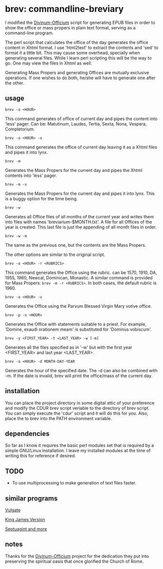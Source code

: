 # brev: commandline-breviary

I modified the [Divinum-Officium](https://github.com/DivinumOfficium/divinum-officium) script for generating EPUB files in order 
to show the office or mass propers in plain text format, serving as a command-line
program.

The perl script that calculates the office of the day generates the office content
in Xhtml format. I use 'html2text' to extract the contents and 'sed' to format it
a little bit. This may cause some overhead, specially when generating several files.
While I learn perl scripting this will be the way to go. One may view the files 
in Xhtml as well.

Generating Mass Propers and generating Offices are mutually exclusive operations.
If one wishes to do both, he/she will have to generate one after the other.

## usage

`brev -o <HOUR>`

This command generates of office <HOUR> of current day and pipes the content 
into 'less' pager. <HOUR> Can be: Matutinum, Laudes, Tertia, Sexta, Nona, Vespera, Completorium.

`brev -o <HOUR> -x`

This command generates the office <HOUR> of current day leaving it as a Xhtml 
files and pipes it into lynx.

`brev -m`

Generates the Mass Propers for the current day and pipes the Xhtml contents
into 'less' pager.

`brev -m -x`

Generates the Mass Propers for the current day and pipes it into lynx.
This is a buggy option for the time being.

`brev -w`

Generates all Office files of all months of the current year and writes
them into files with names 'breviarium-$MONTH.txt'. A file for all Offices
of the year is created. This last file is just the appending of all
month files in order.

`brev -w -m`

The same as the previous one, but the contents are the Mass Propers.

The other options are similar to the original script.

`brev -o <HOUR> -r <RUBRICS>`

This command generates the Office <HOUR> using the <RUBRICS> rubric.
<RUBRICS> can be 1570, 1910, DA, 1955, 1960, Newcal, Dominican,
Monastic. A similar command is provided for Mass Propers: 
`brev -m -r <RUBRICS>`. In both cases, the default rubric is 
1960.

`brev -o <HOUR> -v`

Generates the Office <HOUR> using the Parvum Blessed Virgin Mary
votive office.

`brev -p -o <HOUR>`

Generates the Office <HOUR> with statements suitable to a priest.
For example, 'Domine, exaudi orationem meam' is substituted for
'Dominus vobiscum'.

`brev -y <FIRST_YEAR> -t <LAST_YEAR> -w [-m]`

Generates all the files specified as in '-w' but with the first year
<FIRST_YEAR> and last year <LAST_YEAR>.

`brev -o <HOUR> -d MONTH-DAY-YEAR`

Generates the hour of the specified date. The -d can also be combined
with -m. If the date is invalid, brev will print the office/mass
of the current day.

## installation

You can place the project directory in some digital attic of your
preference and modify the CDUR brev script veriable to the directory
of brev script. You can simply execute the 'cdur' script and it will
do this for you. Also, place the to brev into the PATH environment
variable.

## dependencies

So far as I know it requires the basic perl modules set that is required
by a simple GNU/Linux installation. I leave my installed modules at
the time of writing this for reference if desired.

## TODO

* To use multiprocessing to make generation of text files faster.

## similar programs

[Vulgate](https://github.com/LukeSmithxyz/vul)

[King James Version](https://github.com/LukeSmithxyz/kjv)

[Septuagint and more](https://github.com/LukeSmithxyz/grb)

## notes

Thanks for the [Divinum-Officium](https://github.com/DivinumOfficium/divinum-officium)
project for the dedication they put into preserving the spiritual oasis that once glorified
the Church of Rome.
